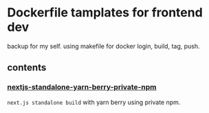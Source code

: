 # Dockerfile tamplates for frontend dev

backup for my self.
using makefile for docker login, build, tag, push.

## contents

### [nextjs-standalone-yarn-berry-private-npm](./nextjs-standalone-yarn-berry-private-npm)

`next.js standalone build` with yarn berry using private npm.
